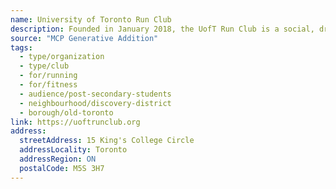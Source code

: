 ```yaml
---
name: University of Toronto Run Club
description: Founded in January 2018, the UofT Run Club is a social, drop-in, all paces welcome run group affiliated with the University of Toronto.  Runners of all abilities are able to join. We aim to create a space where community members can exercise, explore Toronto, and form meaningful connections with like-minded individuals. No one left behind.
source: "MCP Generative Addition"
tags:
  - type/organization
  - type/club
  - for/running
  - for/fitness
  - audience/post-secondary-students
  - neighbourhood/discovery-district
  - borough/old-toronto
link: https://uoftrunclub.org
address:
  streetAddress: 15 King's College Circle
  addressLocality: Toronto
  addressRegion: ON
  postalCode: M5S 3H7
---
```


